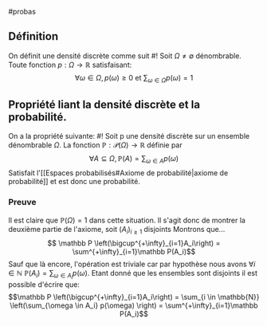 #probas 
## Définition
On définit une densité discrète comme suit #!
Soit $\Omega \not = \emptyset$ dénombrable. Toute fonction $p : \Omega \to \mathbb{R}$ satisfaisant:
$$\forall \omega \in \Omega,  p(\omega) \geq 0 \text{ et } \sum_{\omega \in \Omega} p(\omega) = 1$$
<!--ID: 1707597060876-->


## Propriété liant la densité discrète et la probabilité.
On a la propriété suivante: #!
Soit p une densité discrète sur un ensemble dénombrable $\Omega$. La fonction $\mathbb P : \mathcal{P}(\Omega) \to \mathbb{R}$ définie par $$\forall A \subseteq \Omega, \mathbb{P}(A) = \sum_{\omega \in A}p(\omega)$$
Satisfait l'[[Espaces probabilisés#Axiome de probabilité|axiome de probabilité]] et est donc une probabilité. 
<!--ID: 1707597086950-->

### Preuve
Il est claire que $\mathbb P(\Omega) = 1$ dans cette situation.
Il s'agit donc de montrer la deuxième partie de l'axiome, soit $(A_i)_{i \geq 1}$ disjoints
Montrons que...
$$ \mathbb P \left(\bigcup^{+\infty}_{i=1}A_i\right) = \sum^{+\infty}_{i=1}\mathbb P(A_i)$$
Sauf que là encore, l'opération est triviale car par hypothèse nous avons $\forall i \in \mathbb{N}$
$\mathbb P(A_i) = \sum_{\omega \in A_i} p(\omega)$.
Etant donné que les ensembles sont disjoints il est possible d'écrire que:
$$\mathbb P \left(\bigcup^{+\infty}_{i=1}A_i\right) = \sum_{i \in \mathbb{N}} \left(\sum_{\omega \in A_i} p(\omega) \right) = \sum^{+\infty}_{i=1}\mathbb P(A_i)$$
$$\tag*{$\blacksquare$}$$
